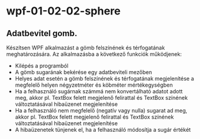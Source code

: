 # wpf-01-02-02-sphere
## Adatbevitel gomb.
Készítsen WPF alkalmazást a gömb felszínének és térfogatának meghatározására.
Az alkalmazásba a következő funkciók működjenek:
 - Kilépés a programból
 - A gömb sugarának bekérése egy adatbeviteli mezőben
 - Helyes adat esetén a gömb felszínének és térfogatának megjelenítése a megfelelő helyen négyzetméter és köbméter mértékegységben
 - Ha a felhasználó sugárnak számmá nem konvertálható adatot adott meg, akkor pl. TextBox felett megjelenő felirattal és TextBox színének változtatásával hibaüzenet megjelenítése
 - Ha a felhasználó nem megfelelő (negatív vagy nulla) sugarat ad meg, akkor pl. TextBox felett megjelenő felirattal és TextBox színének változtatásával hibaüzenet megjelenítése
 - A hibaüzenetek tünjenek el, ha a felhasználó módosítja a sugár értékét

